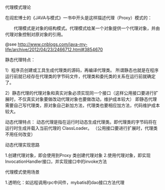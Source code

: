 代理模式理论

在阎宏博士的《JAVA与模式》一书中开头是这样描述代理（Proxy）模式的：

　　代理模式是对象的结构模式。代理模式给某一个对象提供一个代理对象，并由代理对象控制对原对象的引用。


@see http://www.cnblogs.com/java-my-life/archive/2012/04/23/2466712.html#3854670





静态代理特点：

1）程序员创建或工具生成代理类的源码，再编译代理类。
所谓静态也就是在程序运行前就已经存在代理类的字节码文件，代理类和委托类的关系在运行前就确定了。 


2）静态代理的代理对象和真实对象必须实现同一个接口（这样公用接口要进行扩展时，不仅真实对象要做改动代理对象也要做改动，维护成本较大）
即静态代理需要自己写代理类，原对象自己新加方法，代理类也要相应加方法，代码维护成本较大。

动态代理特点：
动态代理是指在运行时动态生成代理类。即代理类的字节码将在运行时生成并载入当前代理的 ClassLoader。
（公用接口要进行扩展时，代理类不用任何改变）


动态代理实现思路

1.创建代理对象，即会使用到Proxy 类创建代理对象
2.使用代理对象，即实现InvocationHandler接口，并实现接口中的invoke方法




代理模式使用场景


1.透明化：如远程调用rpc中间件，mybatis的dao接口方法代理